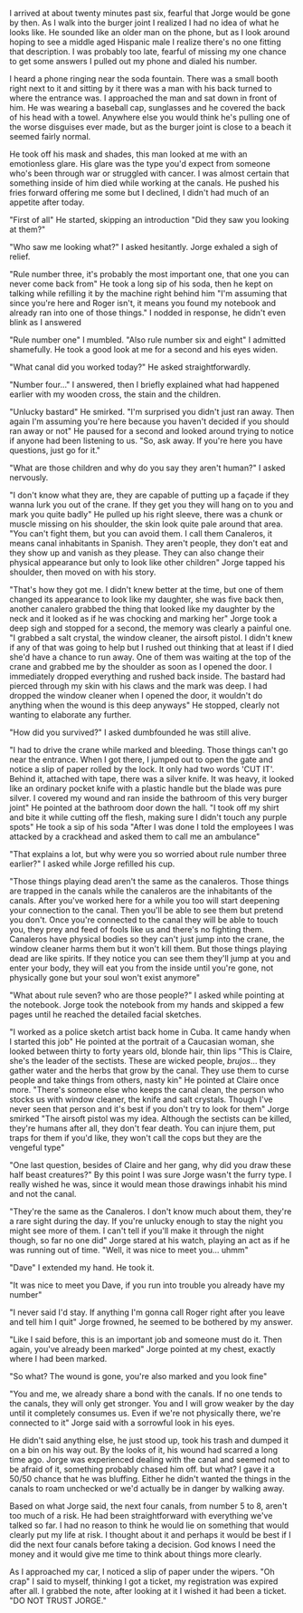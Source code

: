 I arrived at about twenty minutes past six, fearful that Jorge would be gone by then. As I walk into the burger joint I realized I had no idea of what he looks like. He sounded like an older man on the phone, but as I look around hoping to see a middle aged Hispanic male I realize there's no one fitting that description. I was probably too late, fearful of missing my one chance to get some answers I pulled out my phone and dialed his number. 

I heard a phone ringing near the soda fountain. There was a small booth right next to it and sitting by it there was a man with his back turned to where the entrance was. I approached the man and sat down in front of him. He was wearing a baseball cap, sunglasses and he covered the back of his head with a towel. Anywhere else you would think he's pulling one of the worse disguises ever made, but as the burger joint is close to a beach it seemed fairly normal. 

He took off his mask and shades, this man looked at me with an emotionless glare. His glare was the type you'd expect from someone who's been through war or struggled with cancer. I was almost certain that something inside of him died while working at the canals. He pushed his fries forward offering me some but I declined, I didn't had much of an appetite after today.

"First of all" He started, skipping an introduction "Did they saw you looking at them?"

"Who saw me looking what?" I asked hesitantly. Jorge exhaled a sigh of relief.

"Rule number three, it's probably the most important one, that one you can never come back from" He took a long sip of his soda, then he kept on talking while refilling it by the machine right behind him "I'm assuming that since you're here and Roger isn't, it means you found my notebook and already ran into one of those things." I nodded in response, he didn't even blink as I answered

"Rule number one" I mumbled. "Also rule number six and eight" I admitted shamefully. He took a good look at me for a second and his eyes widen.

"What canal did you worked today?" He asked straightforwardly.

"Number four..." I answered, then I briefly explained what had happened earlier with my wooden cross, the stain and the children.

"Unlucky bastard" He smirked. "I'm surprised you didn't just ran away. Then again I'm assuming you're here because you haven't decided if you should ran away or not" He paused for a second and looked around trying to notice if anyone had been listening to us. "So, ask away. If you're here you have questions, just go for it."

"What are those children and why do you say they aren't human?" I asked nervously.

"I don't know what they are, they are capable of putting up a façade if they wanna lurk you out of the crane. If they get you they will hang on to you and mark you quite badly" He pulled up his right sleeve, there was a chunk or muscle missing on his shoulder, the skin look quite pale around that area. "You can't fight them, but you can avoid them. I call them Canaleros, it means canal inhabitants in Spanish. They aren't people, they don't eat and they show up and vanish as they please. They can also change their physical appearance but only to look like other children" Jorge tapped his shoulder, then moved on with his story.

"That's how they got me. I didn't knew better at the time, but one of them changed its appearance to look like my daughter, she was five back then, another canalero grabbed the thing that looked like my daughter by the neck and it looked as if he was chocking and marking her" Jorge took a deep sigh and stopped for a second, the memory was clearly a painful one. "I grabbed a salt crystal, the window cleaner, the airsoft pistol. I didn't knew if any of that was going to help but I rushed out thinking that at least if I died she'd have a chance to run away. One of them was waiting at the top of the crane and grabbed me by the shoulder as soon as I opened the door. I immediately dropped everything and rushed back inside. The bastard had pierced through my skin with his claws and the mark was deep. I had dropped the window cleaner when I opened the door, it wouldn't do anything when the wound is this deep anyways" He stopped, clearly not wanting to elaborate any further.

"How did you survived?" I asked dumbfounded he was still alive.

"I had to drive the crane while marked and bleeding. Those things can't go near the entrance. When I got there, I jumped out to open the gate and notice a slip of paper rolled by the lock. It only had two words 'CUT IT'. Behind it, attached with tape, there was a silver knife. It was heavy, it looked like an ordinary pocket knife with a plastic handle but the blade was pure silver. I covered my wound and ran inside the bathroom of this very burger joint" He pointed at the bathroom door down the hall. "I took off my shirt and bite it while cutting off the flesh, making sure I didn't touch any purple spots" He took a sip of his soda "After I was done I told the employees I was attacked by a crackhead and asked them to call me an ambulance"

"That explains a lot, but why were you so worried about rule number three earlier?" I asked while Jorge refilled his cup.

"Those things playing dead aren't the same as the canaleros. Those things are trapped in the canals while the canaleros are the inhabitants of the canals. After you've worked here for a while you too will start deepening your connection to the canal. Then you'll be able to see them but pretend you don't. Once you're connected to the canal they will be able to touch you, they prey and feed of fools like us and there's no fighting them. Canaleros have physical bodies so they can't just jump into the crane, the window cleaner harms them but it won't kill them. But those things playing dead are like spirits. If they notice you can see them they'll jump at you and enter your body, they will eat you from the inside until you're gone, not physically gone but your soul won't exist anymore"

"What about rule seven? who are those people?" I asked while pointing at the notebook. Jorge took the notebook from my hands and skipped a few pages until he reached the detailed facial sketches.

"I worked as a police sketch artist back home in Cuba. It came handy when I started this job" He pointed at the portrait of a Caucasian woman, she looked between thirty to forty years old, blonde hair, thin lips "This is Claire, she's the leader of the sectists. These are wicked people, *brujos*... they gather water and the herbs that grow by the canal. They use them to curse people and take things from others, nasty kin" He pointed at Claire once more. "There's someone else who keeps the canal clean, the person who stocks us with window cleaner, the knife and salt crystals. Though I've never seen that person and it's best if you don't try to look for them" Jorge smirked "The airsoft pistol was my idea. Although the sectists can be killed, they're humans after all, they don't fear death. You can injure them, put traps for them if you'd like, they won't call the cops but they are the vengeful type"

"One last question, besides of Claire and her gang, why did you draw these half beast creatures?" By this point I was sure Jorge wasn't the furry type. I really wished he was, since it would mean those drawings inhabit his mind and not the canal.

"They're the same as the Canaleros. I don't know much about them, they're a rare sight during the day. If you're unlucky enough to stay the night you might see more of them. I can't tell if you'll make it through the night though, so far no one did" Jorge stared at his watch, playing an act as if he was running out of time. "Well, it was nice to meet you... uhmm"

"Dave" I extended my hand. He took it.

"It was nice to meet you Dave, if you run into trouble you already have my number"

"I never said I'd stay. If anything I'm gonna call Roger right after you leave and tell him I quit" Jorge frowned, he seemed to be bothered by my answer.

"Like I said before, this is an important job and someone must do it. Then again, you've already been marked" Jorge pointed at my chest, exactly where I had been marked.

"So what? The wound is gone, you're also marked and you look fine"

"You and me, we already share a bond with the canals. If no one tends to the canals, they will only get stronger. You and I will grow weaker by the day until it completely consumes us. Even if we're not physically there, we're connected to it" Jorge said with a sorrowful look in his eyes.

He didn't said anything else, he just stood up, took his trash and dumped it on a bin on his way out. By the looks of it, his wound had scarred a long time ago. Jorge was experienced dealing with the canal and seemed not to be afraid of it, something probably chased him off. but what? I gave it a 50/50 chance that he was bluffing. Either he didn't wanted the things in the canals to roam unchecked or we'd actually be in danger by walking away. 

Based on what Jorge said, the next four canals, from number 5 to 8, aren't too much of a risk. He had been straightforward with everything we've talked so far. I had no reason to think he would lie on something that would clearly put my life at risk. I thought about it and perhaps it would be best if I did the next four canals before taking a decision. God knows I need the money and it would give me time to think about things more clearly.

As I approached my car, I noticed a slip of paper under the wipers. "Oh crap" I said to myself, thinking I got a ticket, my registration was expired after all. I grabbed the note, after looking at it I wished it had been a ticket. "DO NOT TRUST JORGE." 